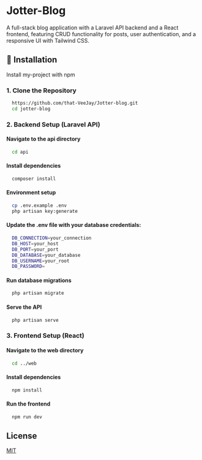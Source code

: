 # Jotter-Blog

A full-stack blog application with a Laravel API backend and a React frontend, featuring CRUD functionality for posts, user authentication, and a responsive UI with Tailwind CSS.

## 🚀 Installation

Install my-project with npm

### 1. Clone the Repository

```bash
  https://github.com/that-VeeJay/Jotter-blog.git
  cd jotter-blog
```

### 2. Backend Setup (Laravel API)

#### Navigate to the api directory
```bash
  cd api
```

#### Install dependencies
```bash
  composer install
```

#### Environment setup
```bash
  cp .env.example .env
  php artisan key:generate
```

#### Update the .env file with your database credentials:
```bash
  DB_CONNECTION=your_connection
  DB_HOST=your_host
  DB_PORT=your_port
  DB_DATABASE=your_database
  DB_USERNAME=your_root
  DB_PASSWORD=
```

#### Run database migrations
```bash
  php artisan migrate
```

#### Serve the API
```bash
  php artisan serve
```

### 3. Frontend Setup (React)

#### Navigate to the web directory
```bash
  cd ../web
```

#### Install dependencies
```bash
  npm install
```

#### Run the frontend
```bash
  npm run dev
```

## License

[MIT](https://choosealicense.com/licenses/mit/)
